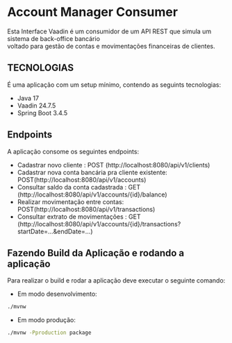 # Account Manager Consumer
Esta Interface Vaadin é um consumidor de um API REST que simula um sistema de back-office bancário  
voltado para gestão de contas e movimentações financeiras de clientes. 

## TECNOLOGIAS
É uma aplicação com um setup mínimo, contendo as seguints tecnologias:
* Java 17
* Vaadin 24.7.5
* Spring Boot 3.4.5
  
## Endpoints
A aplicação consome os seguintes endpoints:
* Cadastrar novo cliente : POST (http://localhost:8080/api/v1/clients)
* Cadastrar nova conta bancária pra cliente existente: POST(http://localhost:8080/api/v1/accounts)
* Consultar saldo da conta cadastrada : GET (http://localhost:8080/api/v1/accounts/{id}/balance)
* Realizar movimentação entre contas: POST(http://localhost:8080/api/v1/transactions)
* Consultar extrato de movimentações : GET (http://localhost:8080/api/v1/accounts/{id}/transactions?startDate=...&endDate=...)

## Fazendo Build da Aplicação e rodando a aplicação
Para realizar o build e rodar a aplicação deve executar o seguinte comando:
* Em modo desenvolvimento:
```bash
./mvnw
```
* Em modo produção:
```bash
./mvnw -Pproduction package
```
